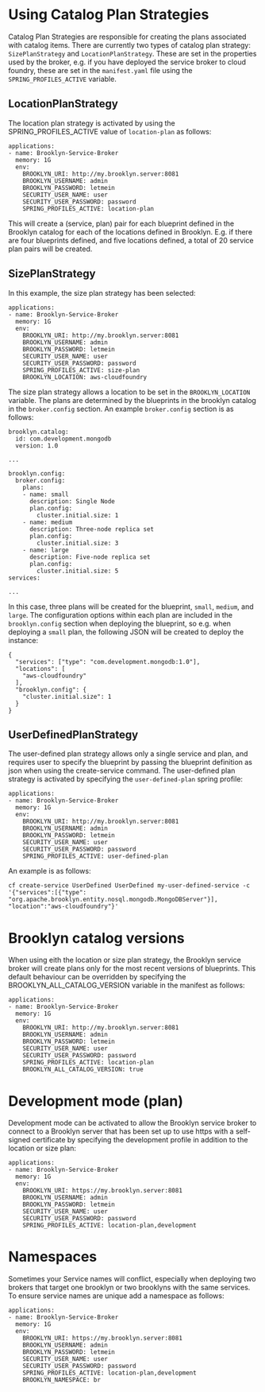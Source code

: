 # Using Catalog Plan Strategies

Catalog Plan Strategies are responsible for creating the plans associated with catalog items. There are currently
two types of catalog plan strategy: `SizePlanStrategy` and `LocationPlanStrategy`.  These are set in the properties 
used by the broker, e.g. if you have deployed the service broker to cloud foundry, these are set in the `manifest.yaml` 
file using the `SPRING_PROFILES_ACTIVE` variable.


## LocationPlanStrategy

The location plan strategy is activated by using the SPRING_PROFILES_ACTIVE value of `location-plan` as follows:

```
applications:
- name: Brooklyn-Service-Broker
  memory: 1G
  env:
    BROOKLYN_URI: http://my.brooklyn.server:8081
    BROOKLYN_USERNAME: admin
    BROOKLYN_PASSWORD: letmein
    SECURITY_USER_NAME: user
    SECURITY_USER_PASSWORD: password
    SPRING_PROFILES_ACTIVE: location-plan
```

This will create a (service, plan) pair for each blueprint defined in the Brooklyn catalog for each of the locations
defined in Brooklyn. E.g. if there are four blueprints defined, and five locations defined, a total of 20
service plan pairs will be created.

## SizePlanStrategy

In this example, the size plan strategy has been selected:

```
applications:
- name: Brooklyn-Service-Broker
  memory: 1G
  env:
    BROOKLYN_URI: http://my.brooklyn.server:8081
    BROOKLYN_USERNAME: admin
    BROOKLYN_PASSWORD: letmein
    SECURITY_USER_NAME: user
    SECURITY_USER_PASSWORD: password
    SPRING_PROFILES_ACTIVE: size-plan
    BROOKLYN_LOCATION: aws-cloudfoundry
```

The size plan strategy allows a location to be set in the `BROOKLYN_LOCATION` variable. 
The plans are determined by the blueprints in the brooklyn catalog in the `broker.config` section. An example
`broker.config` section is as follows:

```
brooklyn.catalog:
  id: com.development.mongodb
  version: 1.0 

...

brooklyn.config:
  broker.config:
    plans:
    - name: small
      description: Single Node
      plan.config:
        cluster.initial.size: 1
    - name: medium
      description: Three-node replica set
      plan.config:
        cluster.initial.size: 3
    - name: large
      description: Five-node replica set
      plan.config:
        cluster.initial.size: 5
services:

...

```

In this case, three plans will be created for the blueprint, `small`, `medium`, and `large`. The configuration options
within each plan are included in the `brooklyn.config` section when deploying the blueprint, so e.g. when deploying
a `small` plan, the following JSON will be created to deploy the instance:

```
{
  "services": ["type": "com.development.mongodb:1.0"],
  "locations": [
    "aws-cloudfoundry"
  ],
  "brooklyn.config": {
    "cluster.initial.size": 1
  }
}
```

## UserDefinedPlanStrategy

The user-defined plan strategy allows only a single service and plan, and requires user to specify the blueprint
by passing the blueprint definition as json when using the create-service command. The user-defined plan strategy
is activated by specifying the `user-defined-plan` spring profile:


```
applications:
- name: Brooklyn-Service-Broker
  memory: 1G
  env:
    BROOKLYN_URI: http://my.brooklyn.server:8081
    BROOKLYN_USERNAME: admin
    BROOKLYN_PASSWORD: letmein
    SECURITY_USER_NAME: user
    SECURITY_USER_PASSWORD: password
    SPRING_PROFILES_ACTIVE: user-defined-plan
```

An example is as follows:

```
cf create-service UserDefined UserDefined my-user-defined-service -c '{"services":[{"type": "org.apache.brooklyn.entity.nosql.mongodb.MongoDBServer"}], "location":"aws-cloudfoundry"}'
```

# Brooklyn catalog versions

When using eith the location or size plan strategy, the Brooklyn service broker will create plans only for the most
recent versions of blueprints. This default behaviour can be overridden by specifying the BROOKLYN_ALL_CATALOG_VERSION
variable in the manifest as follows:

```
applications:
- name: Brooklyn-Service-Broker
  memory: 1G
  env:
    BROOKLYN_URI: http://my.brooklyn.server:8081
    BROOKLYN_USERNAME: admin
    BROOKLYN_PASSWORD: letmein
    SECURITY_USER_NAME: user
    SECURITY_USER_PASSWORD: password
    SPRING_PROFILES_ACTIVE: location-plan
    BROOKLYN_ALL_CATALOG_VERSION: true
```


# Development mode (plan)

Development mode can be activated to allow the Brooklyn service broker to connect to a Brooklyn server that has
been set up to use https with a self-signed certificate by specifying the development profile in addition to
the location or size plan:


```
applications:
- name: Brooklyn-Service-Broker
  memory: 1G
  env:
    BROOKLYN_URI: https://my.brooklyn.server:8081
    BROOKLYN_USERNAME: admin
    BROOKLYN_PASSWORD: letmein
    SECURITY_USER_NAME: user
    SECURITY_USER_PASSWORD: password
    SPRING_PROFILES_ACTIVE: location-plan,development
```

# Namespaces

Sometimes your Service names will conflict, especially when deploying two brokers that target one brooklyn or two brooklyns with the same services. To ensure service names are unique add a namespace as follows:


```
applications:
- name: Brooklyn-Service-Broker
  memory: 1G
  env:
    BROOKLYN_URI: https://my.brooklyn.server:8081
    BROOKLYN_USERNAME: admin
    BROOKLYN_PASSWORD: letmein
    SECURITY_USER_NAME: user
    SECURITY_USER_PASSWORD: password
    SPRING_PROFILES_ACTIVE: location-plan,development
    BROOKLYN_NAMESPACE: br
```
